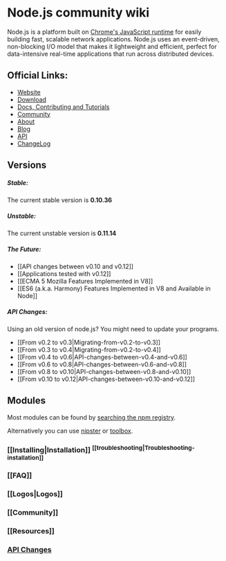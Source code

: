 # Node.js community wiki

Node.js is a platform built on [Chrome's JavaScript runtime](http://code.google.com/p/v8/) for easily building fast, scalable network applications. Node.js uses an event-driven, non-blocking I/O model that makes it lightweight and efficient, perfect for data-intensive real-time applications that run across distributed devices.

## Official Links:

* [Website](http://nodejs.org/)
* [Download](http://nodejs.org/download/)
* [Docs, Contributing and Tutorials](http://nodejs.org/documentation/)
* [Community](http://nodejs.org/community/)
* [About](http://nodejs.org/about/)
* [Blog](http://blog.nodejs.org/)
* [API](http://nodejs.org/api/all.html)
* [ChangeLog](https://github.com/joyent/node/blob/master/ChangeLog)

## Versions

##### Stable:

The current stable version is **0.10.36**

##### Unstable:

The current unstable version is **0.11.14**

##### The Future:

* [[API changes between v0.10 and v0.12]]
* [[Applications tested with v0.12]]
* [[ECMA 5 Mozilla Features Implemented in V8]]
* [[ES6 (a.k.a. Harmony) Features Implemented in V8 and Available in Node]]

##### API Changes:

Using an old version of node.js? You might need to update your programs.

* [[From v0.2 to v0.3|Migrating-from-v0.2-to-v0.3]]
* [[From v0.3 to v0.4|Migrating-from-v0.2-to-v0.4]]
* [[From v0.4 to v0.6|API-changes-between-v0.4-and-v0.6]]
* [[From v0.6 to v0.8|API-changes-between-v0.6-and-v0.8]]
* [[From v0.8 to v0.10|API-changes-between-v0.8-and-v0.10]]
* [[From v0.10 to v0.12|API-changes-between-v0.10-and-v0.12]]

## Modules

Most modules can be found by [searching the npm registry](https://www.npmjs.org/search?q=npm).

Alternatively you can use [nipster](http://eirikb.github.com/nipster/) or [toolbox](http://nodetoolbox.com/).



### [[Installing|Installation]] <sup>[[troubleshooting|Troubleshooting-installation]]</sup>
### [[FAQ]]
### [[Logos|Logos]]
### [[Community]]
### [[Resources]]
### [API Changes](https://github.com/joyent/node/wiki#api-changes)
